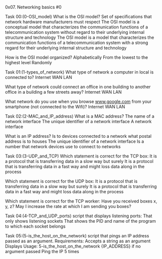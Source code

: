 0x07. Networking basics #0

Task 00:(0-OSI_model)
What is the OSI model?
Set of specifications that network hardware manufacturers must respect
The OSI model is a conceptual model that characterizes the communication functions of a telecommunication system without regard to their underlying internal structure and technology
The OSI model is a model that characterizes the communication functions of a telecommunication system with a strong regard for their underlying internal structure and technology

How is the OSI model organized?
Alphabetically
From the lowest to the highest level
Randomly

Task 01:(1-types_of_network)
What type of network a computer in local is connected to?
Internet
WAN
LAN

What type of network could connect an office in one building to another office in a building a few streets away?
Internet
WAN
LAN

What network do you use when you browse www.google.com from your smartphone (not connected to the Wifi)?
Internet
WAN
LAN

Task 02:(2-MAC_and_IP_address)
What is a MAC address?
The name of a network interface
The unique identifier of a network interface
A network interface

What is an IP address?
Is to devices connected to a network what postal address is to houses
The unique identifier of a network interface
Is a number that network devices use to connect to networks

Task 03:(3-UDP_and_TCP)
Which statement is correct for the TCP box:
It is a protocol that is transferring data in a slow way but surely
It is a protocol that is transferring data in a fast way and might loss data along in the process

Which statement is correct for the UDP box:
It is a protocol that is transferring data in a slow way but surely
It is a protocol that is transferring data in a fast way and might loss data along in the process

Which statement is correct for the TCP worker:
Have you received boxes x, y, z?
May I increase the rate at which I am sending you boxes?

Task 04:(4-TCP_and_UDP_ports)
script that displays listening ports:
That only shows listening sockets
That shows the PID and name of the program to which each socket belongs

Task 05:(5-is_the_host_on_the_network)
script that pings an IP address passed as an argument.
Requirements:
Accepts a string as an argument
Displays Usage: 5-is_the_host_on_the_network {IP_ADDRESS} if no argument passed
Ping the IP 5 times
